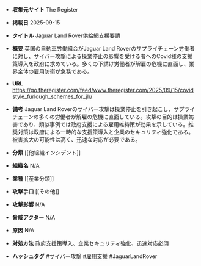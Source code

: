 - **収集元サイト**
The Register

- **掲載日**
2025-09-15

- **タイトル**
Jaguar Land Rover供給網支援要請

- **概要**
英国の自動車労働組合がJaguar Land Roverのサプライチェーン労働者に対し、サイバー攻撃による操業停止の影響を受ける者へのCovid様の支援策導入を政府に求めている。多くの下請け労働者が解雇の危機に直面し、業界全体の雇用防衛が急務である。

- **URL**
https://go.theregister.com/feed/www.theregister.com/2025/09/15/covidstyle_furlough_schemes_for_jlr/

- **備考**
Jaguar Land Roverのサイバー攻撃は操業停止を引き起こし、サプライチェーンの多くの労働者が解雇の危機に直面している。攻撃の目的は操業妨害であり、類似事例では政府支援による雇用維持策が効果を示している。推奨対策は政府による一時的な支援策導入と企業のセキュリティ強化である。被害拡大の可能性は高く、迅速な対応が必要である。

- **分類**
[[他組織インシデント]]

- **組織名**
N/A

- **業種**
[[産業分類]]

- **攻撃手口**
[[その他]]

- **攻撃影響**
N/A

- **脅威アクター**
N/A

- **原因**
N/A

- **対処方法**
政府支援策導入、企業セキュリティ強化、迅速対応必須

- **ハッシュタグ**
#サイバー攻撃 #雇用支援 #JaguarLandRover
